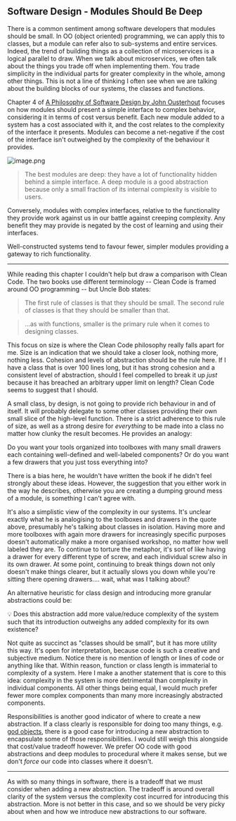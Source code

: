 ## Software Design - Modules Should Be Deep

There is a common sentiment among software developers that modules should be small. In OO (object oriented) programming, we can apply this to classes, but a module can refer also to sub-systems and entire services. Indeed, the trend of building things as a collection of microservices is a logical parallel to draw. When we talk about microservices, we often talk about the things you trade off when implementing them. You trade simplicity in the individual parts for greater complexity in the whole, among other things. This is not a line of thinking I often see when we are talking about the building blocks of our systems, the classes and functions.


Chapter 4 of [A Philosophy of Software Design by John Ousterhout](https://www.goodreads.com/book/show/39996759-a-philosophy-of-software-design) focuses on how modules should present a simple interface to complex behavior, considering it in terms of cost versus benefit. Each new module added to a system has a cost associated with it, and the cost relates to the complexity of the interface it presents. Modules can become a net-negative if the cost of the interface isn't outweighed by the complexity of the behaviour it provides.



![image.png](https://cdn.hashnode.com/res/hashnode/image/upload/v1641607891801/J4yvQSVc6Q.png)


> The best modules are deep: they have a lot of functionality hidden behind a simple interface. A deep module is a good abstraction because only a small fraction of its internal complexity is visible to users.

Conversely, modules with complex interfaces, relative to the functionality they provide work against us in our battle against creeping complexity. Any benefit they may provide is negated by the cost of learning and using their interfaces.

Well-constructed systems tend to favour fewer, simpler modules providing a gateway to rich functionality.


---


While reading this chapter I couldn't help but draw a comparison with Clean Code. The two books use different terminology -- Clean Code is framed around OO programming -- but Uncle Bob states:


> The first rule of classes is that they should be small. The second rule of classes is that they should be smaller than that.

> ...as with functions, smaller is the primary rule when it comes to designing classes.

This focus on size is where the Clean Code philosophy really falls apart for me. Size is an indication that we should take a closer look, nothing more, nothing less. Cohesion and levels of abstraction should be the rule here. If I have a class that is over 100 lines long, but it has strong cohesion and a consistent level of abstraction, should I feel compelled to break it up _just_ because it has breached an arbitrary upper limit on length? Clean Code seems to suggest that I should.


A small class, by design, is not going to provide rich behaviour in and of itself. It will probably delegate to some other classes providing their own small slice of the high-level function. There is a strict adherence to this rule of size, as well as a strong desire for _everything_ to be made into a class no matter how clunky the result becomes.
He provides an analogy:

> 
Do you want your tools organized into toolboxes with many small drawers each containing well-defined and well-labeled components? Or do you want a few drawers that you just toss everything into?


There is a bias here, he wouldn't have written the book if he didn't feel strongly about these ideas. However, the suggestion that you either work in the way he describes, otherwise you are creating a dumping ground mess of a module, is something I can't agree with.


It's also a simplistic view of the complexity in our systems. It's unclear exactly what he is analogising to the toolboxes and drawers in the quote above, presumably he's talking about classes in isolation. Having more and more toolboxes with again more drawers for increasingly specific purposes doesn't automatically make a more organised workshop, no matter how well labeled they are. To continue to torture the metaphor, it's sort of like having a drawer for every different type of screw, and each individual screw also in its own drawer. At some point, continuing to break things down not only doesn't make things clearer, but it actually slows you down while you're sitting there opening drawers.... wait, what was I talking about?


An alternative heuristic for class design and introducing more granular abstractions could be:

> 
💡 Does this abstraction add more value/reduce complexity of the system such that its introduction outweighs any added complexity for its own existence?


Not quite as succinct as "classes should be small", but it has more utility this way. It's open for interpretation, because code is such a creative and subjective medium. Notice there is no mention of length or lines of code or anything like that. Within reason, function or class length is immaterial to complexity of a system. Here I make a another statement that is core to this idea: complexity in the system is more detrimental than complexity in individual components. All other things being equal, I would much prefer fewer more complex components than many more increasingly abstracted components.

Responsibilities is another good indicator of where to create a new abstraction. If a class clearly is responsible for doing too many things, e.g. [god objects](https://en.wikipedia.org/wiki/God_object), there is a good case for introducing a new abstraction to encapsulate some of those responsibilities. I would still weigh this alongside that cost/value tradeoff however. We prefer OO code with good abstractions and deep modules to procedural where it makes sense, but we don't _force_ our code into classes where it doesn't.


---


As with so many things in software, there is a tradeoff that we must consider when adding a new abstraction. The tradeoff is around overall clarity of the system versus the complexity cost incurred for introducing this abstraction. More is not better in this case, and so we should be very picky about when and how we introduce new abstractions to our software.